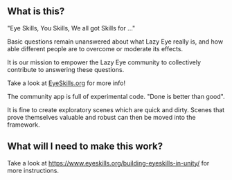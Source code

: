 ## What is this?

"Eye Skills, You Skills, We all got Skills for ..."

Basic questions remain unanswered about what Lazy Eye really is, and how able different people are to overcome or moderate its effects. 

It is our mission to empower the Lazy Eye community to collectively contribute to answering these questions.

Take a look at [EyeSkills.org](www.eyeskills.org) for more info!

The community app is full of experimental code.  "Done is better than good".  

It is fine to create exploratory scenes which are quick and dirty.  Scenes that prove themselves valuable and robust can then be moved into the framework.

## What will I need to make this work?

Take a look at https://www.eyeskills.org/building-eyeskills-in-unity/ for more instructions.
